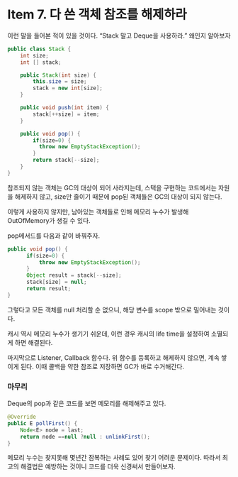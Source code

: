 # Item 7.  다 쓴 객체 참조를 해제하라

이런 말을 들어본 적이 있을 것이다. “Stack 말고 Deque을 사용하라.” 왜인지 알아보자

```java
public class Stack {
    int size;
    int [] stack;

    public Stack(int size) {
        this.size = size;
        stack = new int[size];
    }

    public void push(int item) {
        stack[++size] = item;
    }

    public void pop() {
        if(size=0) {
          throw new EmptyStackException();
        }
        return stack[--size];
    }
}
```

참조되지 않는 객체는 GC의 대상이 되어 사라지는데, 스택을 구현하는 코드에서는 자원을 해제하지 않고, size만 줄이기 때문에 pop된 객체들은 GC의 대상이 되지 않는다.

이렇게 사용하지 않지만, 남아있는 객체들로 인해 메모리 누수가 발생해 OutOfMemory가 생길 수 있다.

pop메서드를 다음과 같이 바꿔주자.

```java
public void pop() {
      if(size=0) {
          throw new EmptyStackException();
      }
      Object result = stack[--size];
      stack[size] = null;
      return result;
}
```

그렇다고 모든 객체를 null 처리할 순 없으니, 해당 변수를 scope 밖으로 밀어내는 것이다.

캐시 역시 메모리 누수가 생기기 쉬운데, 이런 경우 캐시의 life time을 설정하여 소멸되게 하면 해결된다.

마지막으로 Listener, Callback 함수다. 위 함수를 등록하고 해제하지 않으면, 계속 쌓이게 된다. 이때 콜백을 약한 참조로 저장하면 GC가 바로 수거해간다.

### 마무리

Deque의 pop과 같은 코드를 보면 메모리를 해제해주고 있다.

```java
@Override
public E pollFirst() {
    Node<E> node = last;
    return node ==null ?null : unlinkFirst();
}
```

메모리 누수는 찾지못해 몇년간 잠복하는 사례도 있어 찾기 어려운 문제이다. 따라서 최고의 해결법은 예방하는 것이니 코드를 더욱 신경써서 만들어보자.
